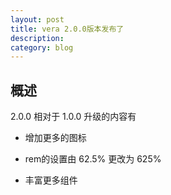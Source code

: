 ```yaml
---
layout: post
title: vera 2.0.0版本发布了
description: 
category: blog
---
```



## 概述

2.0.0 相对于 1.0.0 升级的内容有

+ 增加更多的图标

+ rem的设置由 62.5% 更改为 625%

+ 丰富更多组件